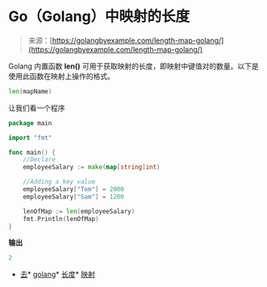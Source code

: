 <!--yml

类别：未分类

日期：2024-10-13 06:19:13

-->

# Go（Golang）中映射的长度

> 来源：[https://golangbyexample.com/length-map-golang/](https://golangbyexample.com/length-map-golang/)

Golang 内置函数 **len()** 可用于获取映射的长度，即映射中键值对的数量。以下是使用此函数在映射上操作的格式。

```go
len(mapName)
```

让我们看一个程序

```go
package main

import "fmt"

func main() {
    //Declare
    employeeSalary := make(map[string]int)

    //Adding a key value
    employeeSalary["Tom"] = 2000
    employeeSalary["Sam"] = 1200

    lenOfMap := len(employeeSalary)
    fmt.Println(lenOfMap)
}
```

**输出**

```go
2
```

+   [去](https://golangbyexample.com/tag/go/)*   [golang](https://golangbyexample.com/tag/golang/)*   [长度](https://golangbyexample.com/tag/length/)*   [映射](https://golangbyexample.com/tag/map/)

